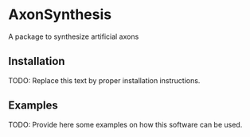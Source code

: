 # AxonSynthesis

A package to synthesize artificial axons


## Installation

TODO: Replace this text by proper installation instructions.


## Examples

TODO: Provide here some examples on how this software can be used.
